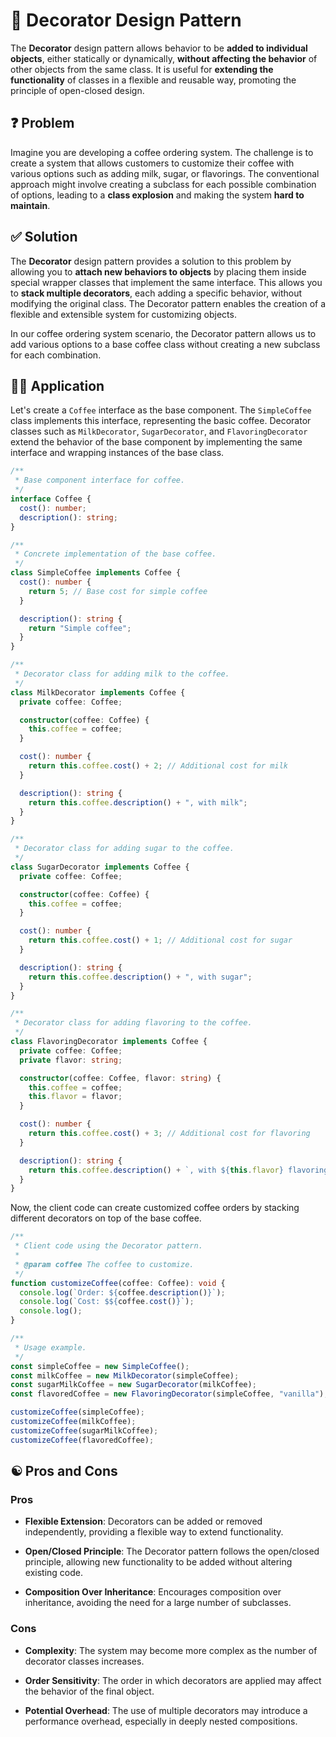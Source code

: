# 🎨 Decorator Design Pattern

The **Decorator** design pattern allows behavior to be **added to individual objects**, either statically or dynamically, **without affecting the behavior** of other objects from the same class. It is useful for **extending the functionality** of classes in a flexible and reusable way, promoting the principle of open-closed design.

## ❓ Problem

Imagine you are developing a coffee ordering system. The challenge is to create a system that allows customers to customize their coffee with various options such as adding milk, sugar, or flavorings. The conventional approach might involve creating a subclass for each possible combination of options, leading to a **class explosion** and making the system **hard to maintain**.

## ✅ Solution

The **Decorator** design pattern provides a solution to this problem by allowing you to **attach new behaviors to objects** by placing them inside special wrapper classes that implement the same interface. This allows you to **stack multiple decorators**, each adding a specific behavior, without modifying the original class. The Decorator pattern enables the creation of a flexible and extensible system for customizing objects.

In our coffee ordering system scenario, the Decorator pattern allows us to add various options to a base coffee class without creating a new subclass for each combination.

## ✍🏻 Application

Let's create a `Coffee` interface as the base component. The `SimpleCoffee` class implements this interface, representing the basic coffee. Decorator classes such as `MilkDecorator`, `SugarDecorator`, and `FlavoringDecorator` extend the behavior of the base component by implementing the same interface and wrapping instances of the base class.

```typescript
/**
 * Base component interface for coffee.
 */
interface Coffee {
  cost(): number;
  description(): string;
}

/**
 * Concrete implementation of the base coffee.
 */
class SimpleCoffee implements Coffee {
  cost(): number {
    return 5; // Base cost for simple coffee
  }

  description(): string {
    return "Simple coffee";
  }
}

/**
 * Decorator class for adding milk to the coffee.
 */
class MilkDecorator implements Coffee {
  private coffee: Coffee;

  constructor(coffee: Coffee) {
    this.coffee = coffee;
  }

  cost(): number {
    return this.coffee.cost() + 2; // Additional cost for milk
  }

  description(): string {
    return this.coffee.description() + ", with milk";
  }
}

/**
 * Decorator class for adding sugar to the coffee.
 */
class SugarDecorator implements Coffee {
  private coffee: Coffee;

  constructor(coffee: Coffee) {
    this.coffee = coffee;
  }

  cost(): number {
    return this.coffee.cost() + 1; // Additional cost for sugar
  }

  description(): string {
    return this.coffee.description() + ", with sugar";
  }
}

/**
 * Decorator class for adding flavoring to the coffee.
 */
class FlavoringDecorator implements Coffee {
  private coffee: Coffee;
  private flavor: string;

  constructor(coffee: Coffee, flavor: string) {
    this.coffee = coffee;
    this.flavor = flavor;
  }

  cost(): number {
    return this.coffee.cost() + 3; // Additional cost for flavoring
  }

  description(): string {
    return this.coffee.description() + `, with ${this.flavor} flavoring`;
  }
}
```

Now, the client code can create customized coffee orders by stacking different decorators on top of the base coffee.

```typescript
/**
 * Client code using the Decorator pattern.
 *
 * @param coffee The coffee to customize.
 */
function customizeCoffee(coffee: Coffee): void {
  console.log(`Order: ${coffee.description()}`);
  console.log(`Cost: $${coffee.cost()}`);
  console.log();
}

/**
 * Usage example.
 */
const simpleCoffee = new SimpleCoffee();
const milkCoffee = new MilkDecorator(simpleCoffee);
const sugarMilkCoffee = new SugarDecorator(milkCoffee);
const flavoredCoffee = new FlavoringDecorator(simpleCoffee, "vanilla");

customizeCoffee(simpleCoffee);
customizeCoffee(milkCoffee);
customizeCoffee(sugarMilkCoffee);
customizeCoffee(flavoredCoffee);
```

## ☯️ Pros and Cons

### Pros

- **Flexible Extension**: Decorators can be added or removed independently, providing a flexible way to extend functionality.

- **Open/Closed Principle**: The Decorator pattern follows the open/closed principle, allowing new functionality to be added without altering existing code.

- **Composition Over Inheritance**: Encourages composition over inheritance, avoiding the need for a large number of subclasses.

### Cons

- **Complexity**: The system may become more complex as the number of decorator classes increases.

- **Order Sensitivity**: The order in which decorators are applied may affect the behavior of the final object.

- **Potential Overhead**: The use of multiple decorators may introduce a performance overhead, especially in deeply nested compositions.
